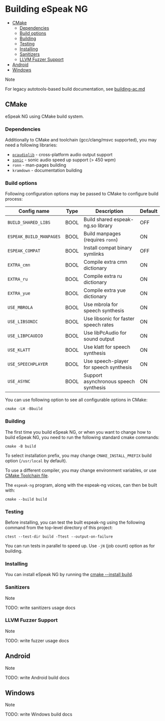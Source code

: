 # Building eSpeak NG

- [CMake](#cmake)
  - [Dependencies](#dependencies)
  - [Build options](#build-options)
  - [Building](#building)
  - [Testing](#testing)
  - [Installing](#installing)
  - [Sanitizers](#sanitizers)
  - [LLVM Fuzzer Support](#llvm-fuzzer-support)
- [Android](#android)
- [Windows](#windows)

> [!NOTE]
> For legacy autotools-based build documentation, see [building-ac.md](building-ac.md)

## CMake

eSpeak NG using CMake build system.

### Dependencies

Additionally to CMake and toolchain (gcc/clang/msvc supported), you may need a following libraries:

- [`pcaudiolib`](https://github.com/espeak-ng/pcaudiolib) - cross-platform audio output support
- [`sonic`](https://github.com/espeak-ng/sonic) - sonic audio speed up support (> 450 wpm)
- `ronn` - man-pages building
- `kramdown` - documentation building

### Build options

Following configuration options may be passed to CMake to configure build process:

| Config name             | Type | Description                            | Default |
|-------------------------|------|----------------------------------------|---------|
| `BUILD_SHARED_LIBS`     | BOOL | Build shared espeak-ng.so library      | OFF     |
| `ESPEAK_BUILD_MANPAGES` | BOOL | Build manpages (requires `ronn`)       | ON      |
| `ESPEAK_COMPAT`         | BOOL | Install compat binary symlinks         | OFF     |
| `EXTRA_cmn`             | BOOL | Compile extra cmn dictionary           | ON      |
| `EXTRA_ru`              | BOOL | Compile extra ru dictionary            | ON      |
| `EXTRA_yue`             | BOOL | Compile extra yue dictionary           | ON      |
| `USE_MBROLA`            | BOOL | Use mbrola for speech synthesis        | ON      |
| `USE_LIBSONIC`          | BOOL | Use libsonic for faster speech rates   | ON      |
| `USE_LIBPCAUDIO`        | BOOL | Use libPcAudio for sound output        | ON      |
| `USE_KLATT`             | BOOL | Use klatt for speech synthesis         | ON      |
| `USE_SPEECHPLAYER`      | BOOL | Use speech-player for speech synthesis | ON      |
| `USE_ASYNC`             | BOOL | Support asynchronous speech synthesis  | ON      |

You can use following option to see all configurable options in CMake:

    cmake -LH -Bbuild

### Building

The first time you build eSpeak NG, or when you want to change how to build
eSpeak NG, you need to run the following standard cmake commands:

    cmake -B build

To select installation prefix, you may change `CMAKE_INSTALL_PREFIX` build option (`/usr/local` by default).

To use a different compiler, you may change environment variables, or use [CMake Toolchain file](https://cmake.org/cmake/help/latest/manual/cmake-toolchains.7.html).

The `espeak-ng` program, along with the espeak-ng voices, can then be built with:

    cmake --build build

### Testing

Before installing, you can test the built espeak-ng using the following command
from the top-level directory of this project:

    ctest --test-dir build -Ttest --output-on-failure

You can run tests in parallel to speed up. Use `-jN` (job count) option as for building.

### Installing

You can install eSpeak NG by running the [cmake --install build](https://cmake.org/cmake/help/latest/manual/cmake.1.html#install-a-project).

### Sanitizers

> [!NOTE]
> TODO: write sanitizers usage docs

### LLVM Fuzzer Support

> [!NOTE]
> TODO: write fuzzer usage docs

## Android

> [!NOTE]
> TODO: write Android build docs

## Windows

> [!NOTE]
> TODO: write Windows build docs
